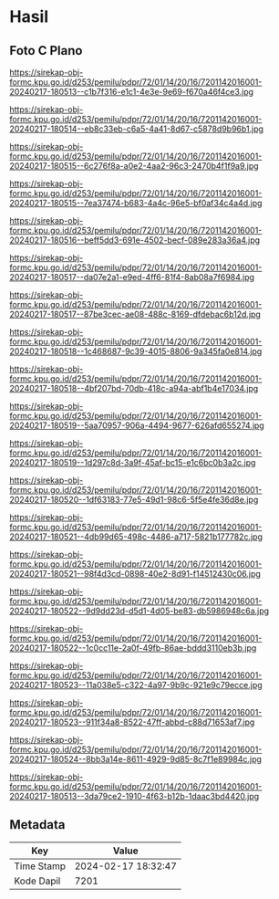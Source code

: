 # Hasil

## Foto C Plano

https://sirekap-obj-formc.kpu.go.id/d253/pemilu/pdpr/72/01/14/20/16/7201142016001-20240217-180513--c1b7f316-e1c1-4e3e-9e69-f670a46f4ce3.jpg

https://sirekap-obj-formc.kpu.go.id/d253/pemilu/pdpr/72/01/14/20/16/7201142016001-20240217-180514--eb8c33eb-c6a5-4a41-8d67-c5878d9b96b1.jpg

https://sirekap-obj-formc.kpu.go.id/d253/pemilu/pdpr/72/01/14/20/16/7201142016001-20240217-180515--6c276f8a-a0e2-4aa2-96c3-2470b4f1f9a9.jpg

https://sirekap-obj-formc.kpu.go.id/d253/pemilu/pdpr/72/01/14/20/16/7201142016001-20240217-180515--7ea37474-b683-4a4c-96e5-bf0af34c4a4d.jpg

https://sirekap-obj-formc.kpu.go.id/d253/pemilu/pdpr/72/01/14/20/16/7201142016001-20240217-180516--beff5dd3-691e-4502-becf-089e283a36a4.jpg

https://sirekap-obj-formc.kpu.go.id/d253/pemilu/pdpr/72/01/14/20/16/7201142016001-20240217-180517--da07e2a1-e9ed-4ff6-81f4-8ab08a7f6984.jpg

https://sirekap-obj-formc.kpu.go.id/d253/pemilu/pdpr/72/01/14/20/16/7201142016001-20240217-180517--87be3cec-ae08-488c-8169-dfdebac6b12d.jpg

https://sirekap-obj-formc.kpu.go.id/d253/pemilu/pdpr/72/01/14/20/16/7201142016001-20240217-180518--1c468687-9c39-4015-8806-9a345fa0e814.jpg

https://sirekap-obj-formc.kpu.go.id/d253/pemilu/pdpr/72/01/14/20/16/7201142016001-20240217-180518--4bf207bd-70db-418c-a94a-abf1b4e17034.jpg

https://sirekap-obj-formc.kpu.go.id/d253/pemilu/pdpr/72/01/14/20/16/7201142016001-20240217-180519--5aa70957-906a-4494-9677-626afd655274.jpg

https://sirekap-obj-formc.kpu.go.id/d253/pemilu/pdpr/72/01/14/20/16/7201142016001-20240217-180519--1d297c8d-3a9f-45af-bc15-e1c6bc0b3a2c.jpg

https://sirekap-obj-formc.kpu.go.id/d253/pemilu/pdpr/72/01/14/20/16/7201142016001-20240217-180520--1df63183-77e5-49d1-98c6-5f5e4fe36d8e.jpg

https://sirekap-obj-formc.kpu.go.id/d253/pemilu/pdpr/72/01/14/20/16/7201142016001-20240217-180521--4db99d65-498c-4486-a717-5821b177782c.jpg

https://sirekap-obj-formc.kpu.go.id/d253/pemilu/pdpr/72/01/14/20/16/7201142016001-20240217-180521--98f4d3cd-0898-40e2-8d91-f14512430c06.jpg

https://sirekap-obj-formc.kpu.go.id/d253/pemilu/pdpr/72/01/14/20/16/7201142016001-20240217-180522--9d9dd23d-d5d1-4d05-be83-db5986948c6a.jpg

https://sirekap-obj-formc.kpu.go.id/d253/pemilu/pdpr/72/01/14/20/16/7201142016001-20240217-180522--1c0cc11e-2a0f-49fb-86ae-bddd3110eb3b.jpg

https://sirekap-obj-formc.kpu.go.id/d253/pemilu/pdpr/72/01/14/20/16/7201142016001-20240217-180523--11a038e5-c322-4a97-9b9c-921e9c79ecce.jpg

https://sirekap-obj-formc.kpu.go.id/d253/pemilu/pdpr/72/01/14/20/16/7201142016001-20240217-180523--911f34a8-8522-47ff-abbd-c88d71653af7.jpg

https://sirekap-obj-formc.kpu.go.id/d253/pemilu/pdpr/72/01/14/20/16/7201142016001-20240217-180524--8bb3a14e-8611-4929-9d85-8c7f1e89984c.jpg

https://sirekap-obj-formc.kpu.go.id/d253/pemilu/pdpr/72/01/14/20/16/7201142016001-20240217-180513--3da79ce2-1910-4f63-b12b-1daac3bd4420.jpg


## Metadata

| Key        | Value               |
| ---------- | ------------------- |
| Time Stamp | 2024-02-17 18:32:47 |
| Kode Dapil | 7201                |



